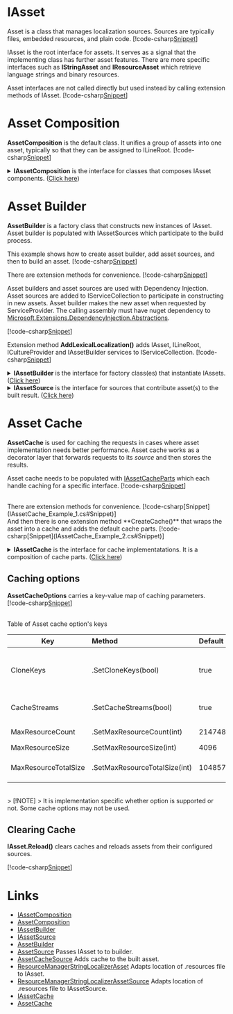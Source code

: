 ﻿# IAsset
Asset is a class that manages localization sources.
Sources are typically files, embedded resources, and plain code.
[!code-csharp[Snippet](IAsset_Examples.cs#Snippet_1)]

IAsset is the root interface for assets. It serves as a signal that the implementing class has further asset features.
There are more specific interfaces such as **IStringAsset** and **IResourceAsset** which 
retrieve language strings and binary resources.

Asset interfaces are not called directly but used instead by calling extension methods of IAsset.
[!code-csharp[Snippet](IAsset_Examples.cs#Snippet_2)]


# Asset Composition

**AssetComposition** is the default class. It unifies a group of assets into one asset, typically so that they can be assigned to ILineRoot.
[!code-csharp[Snippet](IAssetComposition_Example.cs#Snippet)]

<details>
  <summary><b>IAssetComposition</b> is the interface for classes that composes IAsset components. (<u>Click here</u>)</summary>
[!code-csharp[Snippet](../../Lexical.Localization.Abstractions/Asset/IAssetComposition.cs#doc)]
</details>


# Asset Builder
**AssetBuilder** is a factory class that constructs new instances of IAsset. 
Asset builder is populated with IAssetSources which participate to the build process. 

This example shows how to create asset builder, add asset sources, and then to build an asset.
[!code-csharp[Snippet](IAssetBuilder_Example_0.cs#Snippet)]

There are extension methods for convenience.
[!code-csharp[Snippet](IAssetBuilder_Example_1.cs#Snippet)]

Asset builders and asset sources are used with Dependency Injection. 
Asset sources are added to IServiceCollection to participate in constructing in new assets.
Asset builder makes the new asset when requested by ServiceProvider.
The calling assembly must have nuget dependency to [Microsoft.Extensions.DependencyInjection.Abstractions](https://www.nuget.org/packages/Microsoft.Extensions.DependencyInjection.Abstractions/).

[!code-csharp[Snippet](IAssetBuilder_Example_2.cs#Snippet)]

Extension method **AddLexicalLocalization()** adds IAsset, ILineRoot, ICultureProvider and IAssetBuilder services to IServiceCollection.
[!code-csharp[Snippet](IAssetBuilder_Example_3.cs#Snippet)]

<details>
  <summary><b>IAssetBuilder</b> is the interface for factory class(es) that instantiate IAssets. (<u>Click here</u>)</summary>
[!code-csharp[Snippet](../../Lexical.Localization.Abstractions/Asset/IAssetBuilder.cs#doc)]
</details>
<details>
  <summary><b>IAssetSource</b> is the interface for sources that contribute asset(s) to the built result. (<u>Click here</u>)</summary>
[!code-csharp[Snippet](../../Lexical.Localization.Abstractions/Asset/IAssetSource.cs#doc)]
</details>



# Asset Cache
**AssetCache**
is used for caching the requests in cases where asset implementation needs better performance.
Asset cache works as a decorator layer that forwards requests to its *source* and then stores the results. 

Asset cache needs to be populated with [IAssetCacheParts](https://github.com/tagcode/Lexical.Localization/blob/master/Lexical.Localization.Abstractions/Asset/IAssetCache.cs) which each handle caching for a specific interface.
[!code-csharp[Snippet](IAssetCache_Example_0.cs#Snippet)]

<br/>
There are extension methods for convenience.
[!code-csharp[Snippet](IAssetCache_Example_1.cs#Snippet)]

<br/>
And then there is one extension method **CreateCache()** that wraps the asset into a cache and adds the default cache parts. 
[!code-csharp[Snippet](IAssetCache_Example_2.cs#Snippet)]

<p/>
<details>
  <summary><b>IAssetCache</b> is the interface for cache implementatations. It is a composition of cache parts. (<u>Click here</u>)</summary>
[!code-csharp[Snippet](../../Lexical.Localization.Abstractions/Asset/IAssetCache.cs#doc)]
</details>

## Caching options
**AssetCacheOptions** carries a key-value map of caching parameters.
[!code-csharp[Snippet](IAssetCache_Example_3.cs#Snippet)]

<br/>
Table of Asset cache option's keys

| Key      | Method  | Default | Description |
|----------|:--------|:--------|:------------|
| CloneKeys | .SetCloneKeys(bool) | true | Should cache create clones of keys, or should it use the keys that come from requests in its cache structures. |
| CacheStreams | .SetCacheStreams(bool) | true | Should IResourceAsset#OpenStream requests be cached. |
| MaxResourceCount | .SetMaxResourceCount(int) | 2147483647 | Maximum number of resources to cache. |
| MaxResourceSize | .SetMaxResourceSize(int) | 4096 | Maximum size of a resource. |
| MaxResourceTotalSize | .SetMaxResourceTotalSize(int) | 1048576 | Maximum total number of bytes to reserve for all cached resources. |

<br/>
> [!NOTE]
> It is implementation specific whether option is supported or not. Some cache options may not be used.

## Clearing Cache
**IAsset.Reload()** clears caches and reloads assets from their configured sources.

[!code-csharp[Snippet](IAssetCache_Example_4.cs#Snippet)]

# Links
* [IAssetComposition](https://github.com/tagcode/Lexical.Localization/blob/master/Lexical.Localization.Abstractions/Asset/IAssetComposition.cs)
* [AssetComposition](https://github.com/tagcode/Lexical.Localization/tree/master/Lexical.Localization/Asset/AssetComposition.cs)
* [IAssetBuilder](https://github.com/tagcode/Lexical.Localization/blob/master/Lexical.Localization.Abstractions/Asset/IAssetBuilder.cs)
* [IAssetSource](https://github.com/tagcode/Lexical.Localization/blob/master/Lexical.Localization.Abstractions/Asset/IAssetSource.cs)
* [AssetBuilder](https://github.com/tagcode/Lexical.Localization/tree/master/Lexical.Localization/Asset/AssetBuilder.cs)
* [AssetSource](https://github.com/tagcode/Lexical.Localization/tree/master/Lexical.Localization/Asset/AssetSource.cs) Passes IAsset to to builder.
* [AssetCacheSource](https://github.com/tagcode/Lexical.Localization/blob/master/Lexical.Localization/Asset/AssetCache.cs) Adds cache to the built asset. 
* [ResourceManagerStringLocalizerAsset](https://github.com/tagcode/Lexical.Localization/blob/master/Lexical.Localization/Ms.Extensions/ResourceManagerStringLocalizerAsset.cs) Adapts location of .resources file to IAsset.
* [ResourceManagerStringLocalizerAssetSource](https://github.com/tagcode/Lexical.Localization/blob/master/Lexical.Localization/Ms.Extensions/ResourceManagerStringLocalizerAssetSource.cs) Adapts location of .resources file to IAssetSource.
* [IAssetCache](https://github.com/tagcode/Lexical.Localization/blob/master/Lexical.Localization.Abstractions/Asset/IAssetCache.cs)
* [AssetCache](https://github.com/tagcode/Lexical.Localization/tree/master/Lexical.Localization/Asset/AssetCache.cs)
